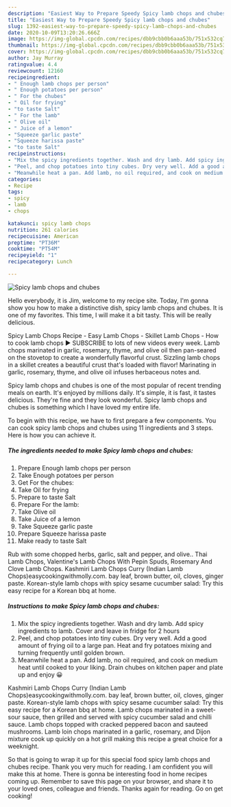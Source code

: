 ```yaml
---
description: "Easiest Way to Prepare Speedy Spicy lamb chops and chubes"
title: "Easiest Way to Prepare Speedy Spicy lamb chops and chubes"
slug: 1392-easiest-way-to-prepare-speedy-spicy-lamb-chops-and-chubes
date: 2020-10-09T13:20:26.666Z
image: https://img-global.cpcdn.com/recipes/dbb9cbb0b6aaa53b/751x532cq70/spicy-lamb-chops-and-chubes-recipe-main-photo.jpg
thumbnail: https://img-global.cpcdn.com/recipes/dbb9cbb0b6aaa53b/751x532cq70/spicy-lamb-chops-and-chubes-recipe-main-photo.jpg
cover: https://img-global.cpcdn.com/recipes/dbb9cbb0b6aaa53b/751x532cq70/spicy-lamb-chops-and-chubes-recipe-main-photo.jpg
author: Jay Murray
ratingvalue: 4.4
reviewcount: 12160
recipeingredient:
- " Enough lamb chops per person"
- " Enough potatoes per person"
- " For the chubes"
- " Oil for frying"
- "to taste Salt"
- " For the lamb"
- " Olive oil"
- " Juice of a lemon"
- "Squeeze garlic paste"
- "Squeeze harissa paste"
- "to taste Salt"
recipeinstructions:
- "Mix the spicy ingredients together. Wash and dry lamb. Add spicy ingredients to lamb. Cover and leave in fridge for 2 hours"
- "Peel, and chop potatoes into tiny cubes. Dry very well. Add a good amount of frying oil to a large pan. Heat and fry potatoes mixing and turning frequently until golden brown."
- "Meanwhile heat a pan. Add lamb, no oil required, and cook on medium heat until cooked to your liking. Drain chubes on kitchen paper and plate up and enjoy 😀"
categories:
- Recipe
tags:
- spicy
- lamb
- chops

katakunci: spicy lamb chops 
nutrition: 261 calories
recipecuisine: American
preptime: "PT36M"
cooktime: "PT54M"
recipeyield: "1"
recipecategory: Lunch

---
```



![Spicy lamb chops and chubes](https://img-global.cpcdn.com/recipes/dbb9cbb0b6aaa53b/751x532cq70/spicy-lamb-chops-and-chubes-recipe-main-photo.jpg)

Hello everybody, it is Jim, welcome to my recipe site. Today, I'm gonna show you how to make a distinctive dish, spicy lamb chops and chubes. It is one of my favorites. This time, I will make it a bit tasty. This will be really delicious.

Spicy Lamb Chops Recipe - Easy Lamb Chops - Skillet Lamb Chops - How to cook lamb chops ► SUBSCRIBE to lots of new videos every week. Lamb chops marinated in garlic, rosemary, thyme, and olive oil then pan-seared on the stovetop to create a wonderfully flavorful crust. Sizzling lamb chops in a skillet creates a beautiful crust that&#39;s loaded with flavor! Marinating in garlic, rosemary, thyme, and olive oil infuses herbaceous notes and.

Spicy lamb chops and chubes is one of the most popular of recent trending meals on earth. It's enjoyed by millions daily. It's simple, it is fast, it tastes delicious. They're fine and they look wonderful. Spicy lamb chops and chubes is something which I have loved my entire life.


To begin with this recipe, we have to first prepare a few components. You can cook spicy lamb chops and chubes using 11 ingredients and 3 steps. Here is how you can achieve it.

<!--inarticleads1-->

##### The ingredients needed to make Spicy lamb chops and chubes:

1. Prepare  Enough lamb chops per person
1. Take  Enough potatoes per person
1. Get  For the chubes:
1. Take  Oil for frying
1. Prepare to taste Salt
1. Prepare  For the lamb:
1. Take  Olive oil
1. Take  Juice of a lemon
1. Take Squeeze garlic paste
1. Prepare Squeeze harissa paste
1. Make ready to taste Salt


Rub with some chopped herbs, garlic, salt and pepper, and olive.. Thai Lamb Chops, Valentine&#39;s Lamb Chops With Pepin Spuds, Rosemary And Clove Lamb Chops. Kashmiri Lamb Chops Curry (Indian Lamb Chops)easycookingwithmolly.com. bay leaf, brown butter, oil, cloves, ginger paste. Korean-style lamb chops with spicy sesame cucumber salad: Try this easy recipe for a Korean bbq at home. 

<!--inarticleads2-->

##### Instructions to make Spicy lamb chops and chubes:

1. Mix the spicy ingredients together. Wash and dry lamb. Add spicy ingredients to lamb. Cover and leave in fridge for 2 hours
1. Peel, and chop potatoes into tiny cubes. Dry very well. Add a good amount of frying oil to a large pan. Heat and fry potatoes mixing and turning frequently until golden brown.
1. Meanwhile heat a pan. Add lamb, no oil required, and cook on medium heat until cooked to your liking. Drain chubes on kitchen paper and plate up and enjoy 😀


Kashmiri Lamb Chops Curry (Indian Lamb Chops)easycookingwithmolly.com. bay leaf, brown butter, oil, cloves, ginger paste. Korean-style lamb chops with spicy sesame cucumber salad: Try this easy recipe for a Korean bbq at home. Lamb chops marinated in a sweet-sour sauce, then grilled and served with spicy cucumber salad and chilli sauce. Lamb chops topped with cracked peppered bacon and sauteed mushrooms. Lamb loin chops marinated in a garlic, rosemary, and Dijon mixture cook up quickly on a hot grill making this recipe a great choice for a weeknight. 

So that is going to wrap it up for this special food spicy lamb chops and chubes recipe. Thank you very much for reading. I am confident you will make this at home. There is gonna be interesting food in home recipes coming up. Remember to save this page on your browser, and share it to your loved ones, colleague and friends. Thanks again for reading. Go on get cooking!
